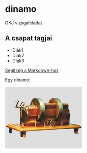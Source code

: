 # dinamo
OKJ vizsgafeladat
## A csapat tagjai
 - Diák1
 - Diák2
 - Diák3

 [Segítség a Markdown-hoz](https://en.wikipedia.org/wiki/Markdown)
 
 Egy dinamo:
 
 ![dinamo.jpg](dinamo.jpg)
